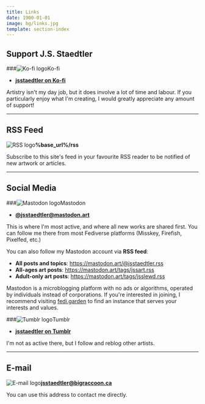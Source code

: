 ```yaml
---
title: Links
date: 1900-01-01
image: bg/links.jpg
template: section-index
---
```


## Support J.S. Staedtler

###<span class="logo_icon" markdown=1>![Ko-fi logo](%assets_url%/kofi_logo.png)</span>Ko-fi

* **[jsstaedtler on Ko-fi](https://ko-fi.com/jsstaedtler)**

Artistry isn't my day job, but it does involve a lot of time and labour.  If you particularly enjoy what I'm creating, I would greatly appreciate any amount of support!

----

## RSS Feed

<span class="logo_icon" markdown=1>![RSS logo](%assets_url%/rss_logo.png)</span>**%base_url%/rss**

Subscribe to this site's feed in your favourite RSS reader to be notified of new artwork or articles.

----

## Social Media

###<span class="logo_icon" markdown=1>![Mastodon logo](%assets_url%/mastodon_logo.png)</span>Mastodon

* **[@jsstaedtler@mastodon.art](https://mastodon.art/@jsstaedtler)**

This is where I'm most active, and where all new works are shared first.  You can follow me there from most Fediverse platforms (Misskey, Firefish, Pixelfed, etc.)

You can also follow my Mastodon account via **RSS feed**:

* **All posts and topics**: https://mastodon.art/@jsstaedtler.rss
* **All-ages art posts**: https://mastodon.art/tags/jssart.rss
* **Adult-only art posts**: https://mastodon.art/tags/jsslewd.rss

Mastodon is a microblogging platform with no ads or algorithms, operated by individuals instead of corporations.  If you're interested in joining, I recommend visiting [fedi.garden](https://fedi.garden) to find an instance that serves your interests and values.


###<span class="logo_icon" markdown=1>![Tumblr logo](%assets_url%/tumblr_logo.png)</span>Tumblr

* **[jsstaedtler on Tumblr](https://www.tumblr.com/jsstaedtler)**

I'm not as active there, but I follow and reblog other artists.

----

## E-mail

<span class="logo_icon" markdown=1>![E-mail logo](%assets_url%/email_logo.png)</span>**[jsstaedtler@bigraccoon.ca](mailto:jsstaedtler@bigraccoon.ca)**

You can use this address to contact me directly.

